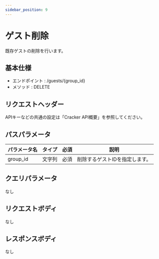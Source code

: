 ```yaml
---
sidebar_position: 9
---
```


# ゲスト削除
既存ゲストの削除を行います。

## 基本仕様
- エンドポイント : /guests/{group_id}
- メソッド : DELETE

## リクエストヘッダー
APIキーなどの共通の設定は「Cracker API概要」を参照してください。

## パスパラメータ

|パラメータ名|タイプ|必須|説明|
|----|----|----|----|
|group_id|文字列|必須|削除するゲストIDを指定します。|

## クエリパラメータ
なし

## リクエストボディ
なし

## レスポンスボディ
なし

